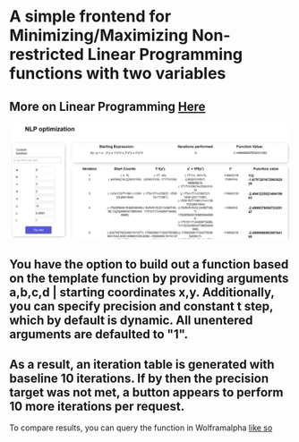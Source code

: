 # A simple frontend for Minimizing/Maximizing Non-restricted Linear Programming functions with two variables

## More on Linear Programming [Here](https://en.wikipedia.org/wiki/Linear_programming)

![Screenshot](pic.png)

## You have the option to build out a function based on the template function by providing arguments a,b,c,d | starting coordinates x,y. Additionally, you can specify precision and constant t step, which by default is dynamic. All unentered arguments are defaulted to "1".

## As a result, an iteration table is generated with baseline 10 iterations. If by then the precision target was not met, a button appears to perform 10 more iterations per request.

To compare results, you can query the function in Wolframalpha [like so](https://www.wolframalpha.com/input/?i=minimize%5Bx+-+2*y+%2B+1*x%5E2+%2B+2*x*y+%2B+2*y%5E2%2C%7Bx%2Cy%7D%5D)
